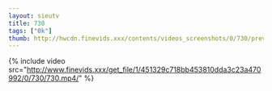 ```yaml
--- 
layout: sieutv
title: 730
tags: ["0k"]
thumb: http://hwcdn.finevids.xxx/contents/videos_screenshots/0/730/preview.mp4.jpg
---
```

{% include video src="http://www.finevids.xxx/get_file/1/451329c718bb453810dda3c23a470992/0/730/730.mp4/" %} 
